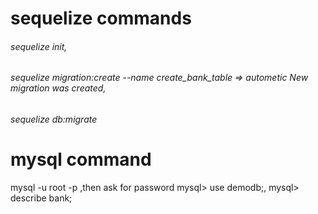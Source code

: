 # sequelize commands
######  sequelize init,
###### sequelize migration:create --name create_bank_table => autometic New migration was created,
###### sequelize db:migrate
# mysql command 
  mysql -u root -p ,then ask for password
  mysql> use demodb;,
  mysql> describe bank;
